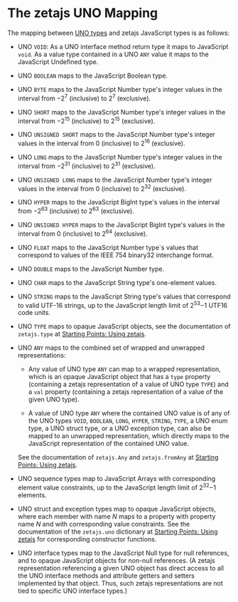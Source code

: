 # The zetajs UNO Mapping

The mapping between [UNO types](http://www.openoffice.org/udk/common/man/typesystem.html) and zetajs JavaScript types is as follows:

- UNO `VOID`:  As a UNO interface method return type it maps to JavaScript `void`.  As a value type contained in a UNO `ANY` value it maps to the JavaScript Undefined type.

- UNO `BOOLEAN` maps to the JavaScript Boolean type.

- UNO `BYTE` maps to the JavaScript Number type's integer values in the interval from &minus;2<sup>7</sup> (inclusive) to 2<sup>7</sup> (exclusive).

- UNO `SHORT` maps to the JavaScript Number type's integer values in the interval from &minus;2<sup>15</sup> (inclusive) to 2<sup>15</sup> (exclusive).

- UNO `UNSIGNED SHORT` maps to the JavaScript Number type's integer values in the interval from 0 (inclusive) to 2<sup>16</sup> (exclusive).

- UNO `LONG` maps to the JavaScript Number type's integer values in the interval from &minus;2<sup>31</sup> (inclusive) to 2<sup>31</sup> (exclusive).

- UNO `UNSIGNED LONG` maps to the JavaScript Number type's integer values in the interval from 0 (inclusive) to 2<sup>32</sup> (exclusive).

- UNO `HYPER` maps to the JavaScript BigInt type's values in the interval from &minus;2<sup>63</sup> (inclusive) to 2<sup>63</sup> (exclusive).

- UNO `UNSIGNED HYPER` maps to the JavaScript BigInt type's values in the interval from 0 (inclusive) to 2<sup>64</sup> (exclusive).

- UNO `FLOAT` maps to the JavaScript Number type`s values that correspond to values of the IEEE&nbsp;754 binary32 interchange format.

- UNO `DOUBLE` maps to the JavaScript Number type.

- UNO `CHAR` maps to the JavaScript String type's one-element values.

- UNO `STRING` maps to the JavaScript String type's values that correspond to valid UTF-16 strings, up to the JavaScript length limit of 2<sup>53</sup>&minus;1 UTF16 code units.

- UNO `TYPE` maps to opaque JavaScript objects, see the documentation of `zetajs.type` at [Starting Points: Using zetajs](start.html#using-zetajs).

- UNO `ANY` maps to the combined set of wrapped and unwrapped representations:

    - Any value of UNO type `ANY` can map to a wrapped representation, which is an opaque JavaScript object that has a `type` property (containing a zetajs representation of a value of UNO type `TYPE`) and a `val` property (containing a zetajs representation of a value of the given UNO type).

    - A value of UNO type `ANY` where the contained UNO value is of any of the UNO types `VOID`, `BOOLEAN`, `LONG`, `HYPER`, `STRING`, `TYPE`, a UNO enum type, a UNO struct type, or a UNO exception type, can also be mapped to an unwrapped representation, which directly maps to the JavaScript representation of the contained UNO value.

    See the documentation of `zetajs.Any` and `zetajs.fromAny` at [Starting Points: Using zetajs](start.html#using-zetajs).

- UNO sequence types map to JavaScript Arrays with corresponding element value constraints, up to the JavaScript length limit of 2<sup>32</sup>&minus;1 elements.

- UNO struct and exception types map to opaque JavaScript objects, where each member with name <var>N</var> maps to a property with property name <var>N</var> and with corresponding value constraints.  See the documentation of the `zetajs.uno` dictionary at [Starting Points: Using zetajs](start.html#using-zetajs) for corresponding constructor functions.

- UNO interface types map to the JavaScript Null type for null references, and to opaque JavaScript objects for non-null references.  (A zetajs representation referencing a given UNO object has direct access to all the UNO interface methods and attribute getters and setters implemented by that object.  Thus, such zetajs representations are not tied to specific UNO interface types.)
